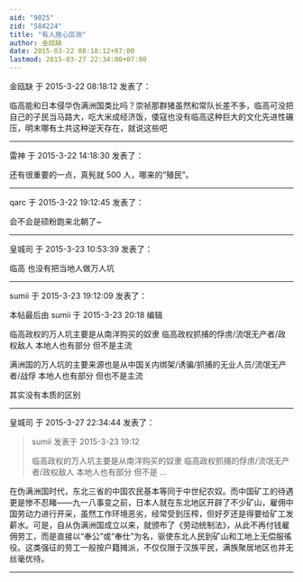 ```yaml
---
aid: "9025"
zid: "584224"
title: "有人居心叵测"
author: 金瓯缺
date: 2015-03-22 08:18:12+07:00
lastmod: 2015-03-27 22:34:00+07:00
---
```


金瓯缺 于 2015-3-22 08:18:12 发表了：

临高能和日本侵华伪满洲国类比吗？崇祯那群猪虽然和常队长差不多，临高可没把自己的子民当马路大，吃大米成经济饭，倭寇也没有临高这种巨大的文化先进性碾压，明末哪有土共这种逆天存在，就说这些吧

---

雷神 于 2015-3-22 14:18:30 发表了：

还有很重要的一点，真髡就 500 人，哪来的“殖民”。

---

qarc 于 2015-3-22 19:12:45 发表了：

会不会是硕粉跑来北朝了~

---

皇城司 于 2015-3-23 10:53:39 发表了：

临高 也没有把当地人做万人坑

---

sumii 于 2015-3-23 19:12:09 发表了：

本帖最后由 sumii 于 2015-3-23 20:18 编辑

临高政权的万人坑主要是从南洋购买的奴隶 临高政权抓捕的俘虏/流氓无产者/政权敌人 本地人也有部分 但不是主流

满洲国的万人坑的主要来源也是从中国关内绑架/诱骗/抓捕的无业人员/流氓无产者/战俘 本地人也有部分 但也不是主流

其实没有本质的区别

---

皇城司 于 2015-3-27 22:34:44 发表了：

> sumii 发表于 2015-3-23 19:12
>
> 临高政权的万人坑主要是从南洋购买的奴隶 临高政权抓捕的俘虏/流氓无产者/政权敌人 本地人也有部分 但不是 ...

在伪满洲国时代，东北三省的中国农民基本等同于中世纪农奴。而中国矿工的待遇更是惨不忍睹——九一八事变之前，日本人就在东北地区开辟了不少矿山，雇佣中国劳动力进行开采，虽然工作环境恶劣，经常受到压榨，但好歹还是得要给矿工发薪水。可是，自从伪满洲国成立以来，就颁布了《劳动统制法》，从此不再付钱雇佣劳工，而是直接以“奉公”或“奉仕”为名，驱使东北人民到矿山和工地上无偿服徭役。这类强征的劳工一般按户籍摊派，不仅仅限于汉族平民，满族聚居地区也并无丝毫优待。

---
